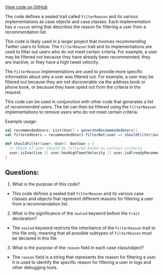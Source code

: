 [View code on GitHub](https://github.com/misbahsy/the-algorithm/follow-recommendations-service/common/src/main/scala/com/twitter/follow_recommendations/common/models/FilterReason.scala)

The code defines a sealed trait called `FilterReason` and its various implementations as case objects and case classes. Each implementation has a `reason` string that describes the reason for filtering a user from a recommendation list. 

This code is likely used in a larger project that involves recommending Twitter users to follow. The `FilterReason` trait and its implementations are used to filter out users who do not meet certain criteria. For example, a user may be filtered out because they have already been recommended, they are inactive, or they have a high tweet velocity. 

The `FilterReason` implementations are used to provide more specific information about why a user was filtered out. For example, a user may be filtered out because they are not discoverable via the address book or phone book, or because they have opted out from the criteria in the request. 

This code can be used in conjunction with other code that generates a list of recommended users. The list can then be filtered using the `FilterReason` implementations to remove users who do not meet certain criteria. 

Example usage:
```scala
val recommendedUsers: List[User] = generateRecommendedUsers()
val filteredUsers = recommendedUsers.filterNot(user => shouldFilter(user))

def shouldFilter(user: User): Boolean = {
  // Check if user should be filtered based on various criteria
  user.isInactive || user.hasHighTweetVelocity || user.isAlreadyRecommended
}
```
## Questions: 
 1. What is the purpose of this code?
- This code defines a sealed trait `FilterReason` and its various case classes and objects that represent different reasons for filtering a user from a recommendation list.

2. What is the significance of the `sealed` keyword before the `trait` declaration?
- The `sealed` keyword restricts the inheritance of the `FilterReason` trait to this file only, meaning that all possible subtypes of `FilterReason` must be declared in this file.

3. What is the purpose of the `reason` field in each case class/object?
- The `reason` field is a string that represents the reason for filtering a user. It is used to identify the specific reason for filtering a user in logs and other debugging tools.
